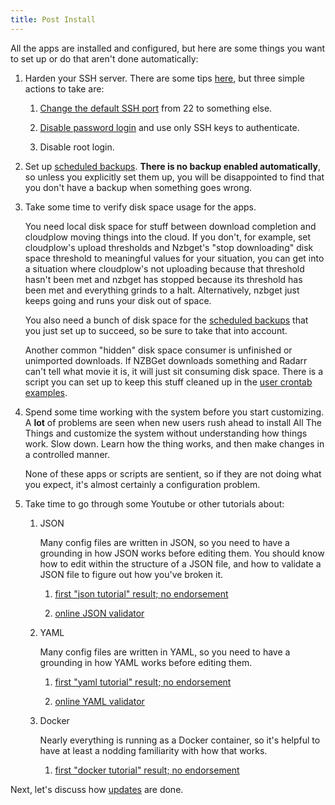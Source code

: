 ```yaml
---
title: Post Install
---
```


All the apps are installed and configured, but here are some things you want to set up or do that aren't done automatically:

1. Harden your SSH server.  There are some tips [here](https://linuxhandbook.com/ssh-hardening-tips/), but three simple actions to take are:

    1. [Change the default SSH port](https://linuxhandbook.com/change-ssh-port/) from 22 to something else.

    1. [Disable password login](https://linuxhandbook.com/ssh-disable-password-authentication/) and use only SSH keys to authenticate.

    1. Disable root login.

2. Set up [scheduled backups](/saltbox/backup). **There is no backup enabled automatically**, so unless you explicitly set them up, you will be disappointed to find that you don't have a backup when something goes wrong.

3. Take some time to verify disk space usage for the apps.

    You need local disk space for stuff between download completion and cloudplow moving things into the cloud.  If you don't, for example, set cloudplow's upload thresholds and Nzbget's "stop downloading" disk space threshold to meaningful values for your situation, you can get into a situation where cloudplow's not uploading because that threshold hasn't been met and nzbget has stopped because its threshold has been met and everything grinds to a halt.  Alternatively, nzbget just keeps going and runs your disk out of space.

    You also need a bunch of disk space for the [scheduled backups](/saltbox/backup) that you just set up to succeed, so be sure to take that into account.

    Another common "hidden" disk space consumer is unfinished or unimported downloads.  If NZBGet downloads something and Radarr can't tell what movie it is, it will just sit consuming disk space.  There is a script you can set up to keep this stuff cleaned up in the [user crontab examples](/advanced/user-crontab-examples).

4. Spend some time working with the system before you start customizing.  A **lot** of problems are seen when new users rush ahead to install All The Things and customize the system without understanding how things work.  Slow down.  Learn how the thing works, and then make changes in a controlled manner.

    None of these apps or scripts are sentient, so if they are not doing what you expect, it's almost certainly a configuration problem.

5. Take time to go through some Youtube or other tutorials about:

    1. JSON

        Many config files are written in JSON, so you need to have a grounding in how JSON works before editing them.  You should know how to edit within the structure of a JSON file, and how to validate a JSON file to figure out how you've broken it.

        1. [first "json tutorial" result; no endorsement](https://www.tutorialspoint.com/json/index.htm)

        2. [online JSON validator](https://jsonlint.com)

    2. YAML

        Many config files are written in YAML, so you need to have a grounding in how YAML works before editing them.

        1. [first "yaml tutorial" result; no endorsement](https://www.tutorialspoint.com/yaml/index.htm)

        2. [online YAML validator](http://www.yamllint.com/)

    3. Docker

        Nearly everything is running as a Docker container, so it's helpful to have at least a nodding familiarity with how that works.

        1. [first "docker tutorial" result; no endorsement](https://www.docker.com/101-tutorial)

Next, let's discuss how [updates](/saltbox/basics/update) are done.
